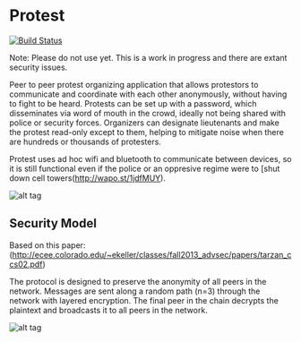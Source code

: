 Protest
=======

[![Build Status](https://travis-ci.org/jackflips/Protest.svg?branch=master)](https://travis-ci.org/jackflips/Protest)

Note: Please do not use yet. This is a work in progress and there are extant security issues.

Peer to peer protest organizing application that allows protestors to communicate and coordinate with each other anonymously, without having to fight to be heard. Protests can be set up with a password, which disseminates via word of mouth in the crowd, ideally not being shared with police or security forces. Organizers can designate lieutenants and make the protest read-only except to them, helping to mitigate noise when there are hundreds or thousands of protesters.

Protest uses ad hoc wifi and bluetooth to communicate between devices, so it is still functional even if the police or an oppresive regime were to [shut down cell towers(http://wapo.st/1jdfMUY).

![alt tag](http://i.imgur.com/CpFGhuh.png)

Security Model
--------------
Based on this paper: (http://ecee.colorado.edu/~ekeller/classes/fall2013_advsec/papers/tarzan_ccs02.pdf) 

The protocol is designed to preserve the anonymity of all peers in the network. Messages are sent along a random path (n=3) through the network with layered encryption. The final peer in the chain decrypts the plaintext and broadcasts it to all peers in the network.

![alt tag](http://i.imgur.com/x9irP5W.png)



